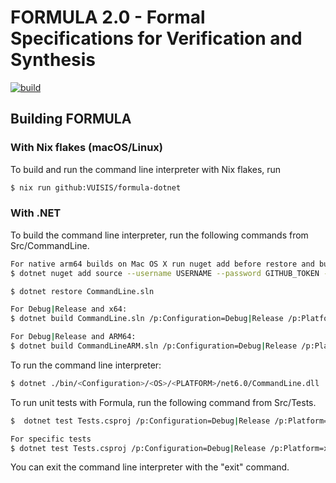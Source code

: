 # FORMULA 2.0 - Formal Specifications for Verification and Synthesis
[![build](https://github.com/VUISIS/formula-dotnet/actions/workflows/build.yml/badge.svg)](https://github.com/VUISIS/formula-dotnet/actions/workflows/build.yml)

## Building FORMULA
### With Nix flakes (macOS/Linux)
To build and run the command line interpreter with Nix flakes, run

```bash
$ nix run github:VUISIS/formula-dotnet
```

### With .NET
To build the command line interpreter, run the following commands from
Src/CommandLine.

```bash
For native arm64 builds on Mac OS X run nuget add before restore and build:
$ dotnet nuget add source --username USERNAME --password GITHUB_TOKEN --store-password-in-clear-text --name github "https://nuget.pkg.github.com/VUISIS/index.json"

$ dotnet restore CommandLine.sln

For Debug|Release and x64:
$ dotnet build CommandLine.sln /p:Configuration=Debug|Release /p:Platform=x64

For Debug|Release and ARM64:
$ dotnet build CommandLineARM.sln /p:Configuration=Debug|Release /p:Platform=ARM64
```

To run the command line interpreter:

```bash
$ dotnet ./bin/<Configuration>/<OS>/<PLATFORM>/net6.0/CommandLine.dll
```

To run unit tests with Formula, run the following command from
Src/Tests.

```bash
$  dotnet test Tests.csproj /p:Configuration=Debug|Release /p:Platform=x64|ARM64

For specific tests
$ dotnet test Tests.csproj /p:Configuration=Debug|Release /p:Platform=x64|ARM64 --filter "FullyQualifiedName=<NAMESPACE>.<CLASS>.<METHOD>"
```

You can exit the command line interpreter with the "exit" command.